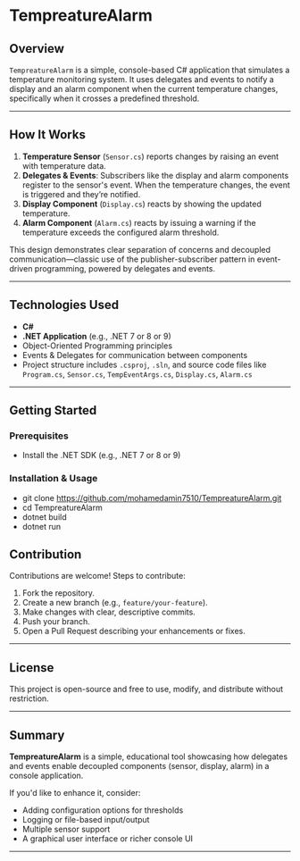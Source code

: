 # TempreatureAlarm

## Overview
`TempreatureAlarm` is a simple, console-based C# application that simulates a temperature monitoring system. It uses delegates and events to notify a display and an alarm component when the current temperature changes, specifically when it crosses a predefined threshold.

---

## How It Works
1. **Temperature Sensor** (`Sensor.cs`) reports changes by raising an event with temperature data.
2. **Delegates & Events**: Subscribers like the display and alarm components register to the sensor's event. When the temperature changes, the event is triggered and they’re notified.
3. **Display Component** (`Display.cs`) reacts by showing the updated temperature.
4. **Alarm Component** (`Alarm.cs`) reacts by issuing a warning if the temperature exceeds the configured alarm threshold.

This design demonstrates clear separation of concerns and decoupled communication—classic use of the publisher-subscriber pattern in event-driven programming, powered by delegates and events.

---

## Technologies Used
- **C#**
- **.NET Application** (e.g., .NET 7 or 8 or 9)
- Object-Oriented Programming principles
- Events & Delegates for communication between components
- Project structure includes `.csproj`, `.sln`, and source code files like `Program.cs`, `Sensor.cs`, `TempEventArgs.cs`, `Display.cs`, `Alarm.cs`

---

## Getting Started

### Prerequisites
- Install the .NET SDK (e.g., .NET 7 or 8 or 9)

### Installation & Usage

- git clone https://github.com/mohamedamin7510/TempreatureAlarm.git
- cd TempreatureAlarm
- dotnet build
- dotnet run
  
## Contribution
Contributions are welcome! Steps to contribute:

1. Fork the repository.
2. Create a new branch (e.g., `feature/your-feature`).
3. Make changes with clear, descriptive commits.
4. Push your branch.
5. Open a Pull Request describing your enhancements or fixes.

---

## License
This project is open-source and free to use, modify, and distribute without restriction.

---

## Summary
**TempreatureAlarm** is a simple, educational tool showcasing how delegates and events enable decoupled components (sensor, display, alarm) in a console application.  

If you'd like to enhance it, consider:
- Adding configuration options for thresholds
- Logging or file-based input/output
- Multiple sensor support
- A graphical user interface or richer console UI
---


